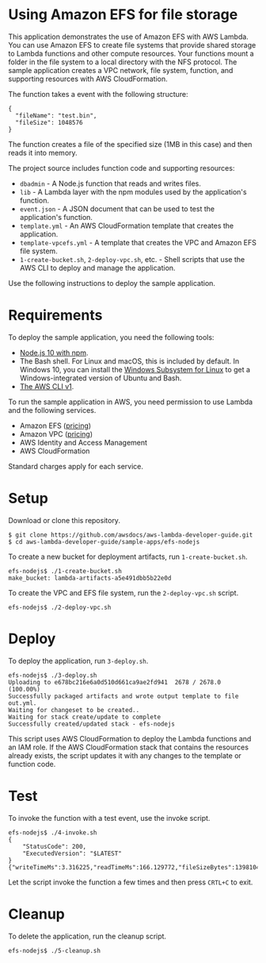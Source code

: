 # Using Amazon EFS for file storage

This application demonstrates the use of Amazon EFS with AWS Lambda. You can use Amazon EFS to create file systems that provide shared storage to Lambda functions and other compute resources. Your functions mount a folder in the file system to a local directory with the NFS protocol. The sample application creates a VPC network, file system, function, and supporting resources with AWS CloudFormation.

The function takes a event with the following structure:

```
{
  "fileName": "test.bin",
  "fileSize": 1048576
}
```

The function creates a file of the specified size (1MB in this case) and then reads it into memory.

The project source includes function code and supporting resources:

- `dbadmin` - A Node.js function that reads and writes files.
- `lib` - A Lambda layer with the npm modules used by the application's function.
- `event.json` - A JSON document that can be used to test the application's function.
- `template.yml` - An AWS CloudFormation template that creates the application.
- `template-vpcefs.yml` - A template that creates the VPC and Amazon EFS file system.
- `1-create-bucket.sh`, `2-deploy-vpc.sh`, etc. - Shell scripts that use the AWS CLI to deploy and manage the application.

Use the following instructions to deploy the sample application.

# Requirements

To deploy the sample application, you need the following tools:

- [Node.js 10 with npm](https://nodejs.org/en/download/releases/).
- The Bash shell. For Linux and macOS, this is included by default. In Windows 10, you can install the [Windows Subsystem for Linux](https://docs.microsoft.com/en-us/windows/wsl/install-win10) to get a Windows-integrated version of Ubuntu and Bash.
- [The AWS CLI v1](https://docs.aws.amazon.com/cli/latest/userguide/cli-chap-install.html).

To run the sample application in AWS, you need permission to use Lambda and the following services.

- Amazon EFS ([pricing](https://aws.amazon.com/efs/pricing/))
- Amazon VPC ([pricing](https://aws.amazon.com/vpc/pricing/))
- AWS Identity and Access Management
- AWS CloudFormation

Standard charges apply for each service.

# Setup

Download or clone this repository.

    $ git clone https://github.com/awsdocs/aws-lambda-developer-guide.git
    $ cd aws-lambda-developer-guide/sample-apps/efs-nodejs

To create a new bucket for deployment artifacts, run `1-create-bucket.sh`.

    efs-nodejs$ ./1-create-bucket.sh
    make_bucket: lambda-artifacts-a5e491dbb5b22e0d

To create the VPC and EFS file system, run the `2-deploy-vpc.sh` script.

    efs-nodejs$ ./2-deploy-vpc.sh

# Deploy

To deploy the application, run `3-deploy.sh`.

    efs-nodejs$ ./3-deploy.sh
    Uploading to e678bc216e6a0d510d661ca9ae2fd941  2678 / 2678.0  (100.00%)
    Successfully packaged artifacts and wrote output template to file out.yml.
    Waiting for changeset to be created..
    Waiting for stack create/update to complete
    Successfully created/updated stack - efs-nodejs

This script uses AWS CloudFormation to deploy the Lambda functions and an IAM role. If the AWS CloudFormation stack that contains the resources already exists, the script updates it with any changes to the template or function code.

# Test

To invoke the function with a test event, use the invoke script.

    efs-nodejs$ ./4-invoke.sh
    {
        "StatusCode": 200,
        "ExecutedVersion": "$LATEST"
    }
    {"writeTimeMs":3.316225,"readTimeMs":166.129772,"fileSizeBytes":1398104}

Let the script invoke the function a few times and then press `CRTL+C` to exit.

# Cleanup

To delete the application, run the cleanup script.

    efs-nodejs$ ./5-cleanup.sh
